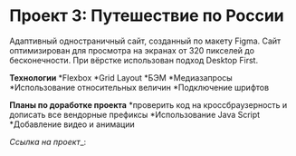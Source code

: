 # Проект 3: Путешествие по России

Адаптивный одностраничный сайт, созданный по макету Figma. Сайт оптимизирован для просмотра на экранах от 320 пикселей до бесконечности. При вёрстке использован подход Desktop First.

__Технологии__
*Flexbox
*Grid Layout
*БЭМ
*Медиазапросы
*Использование относительных величин
*Подключение шрифтов

__Планы по доработке проекта__
*проверить код на кроссбраузерность и дописать все вендорные префиксы
*Использование Java Script
*Добавление видео и анимации

_Ссылка на проект__: